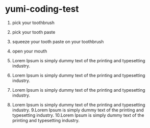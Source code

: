 # yumi-coding-test

1. pick your toothbrush
2. pick your tooth paste
3. squeeze your tooth paste on your toothbrush
4. open your mouth

5. Lorem Ipsum is simply dummy text of the printing and typesetting industry. 
6. Lorem Ipsum is simply dummy text of the printing and typesetting industry. 
7. Lorem Ipsum is simply dummy text of the printing and typesetting industry. 

8. Lorem Ipsum is simply dummy text of the printing and typesetting industry. 
9.Lorem Ipsum is simply dummy text of the printing and typesetting industry. 
10.Lorem Ipsum is simply dummy text of the printing and typesetting industry. 


